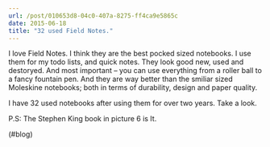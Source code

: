 ```yaml
---
url: /post/010653d8-04c0-407a-8275-ff4ca9e5865c
date: 2015-06-18
title: "32 used Field Notes."
---
```


I love Field Notes. I think they are the best pocked sized notebooks. I use them for my todo lists, and quick notes. They look good new, used and destoryed. And most important – you can use everything from a roller ball to a fancy fountain pen. And they are way better than the smiliar sized Moleskine notebooks; both in terms of durability, design and paper quality.



I have 32 used notebooks after using them for over two years. Take a look.



P.S: The Stephen King book in picture 6 is It.



(#blog)
